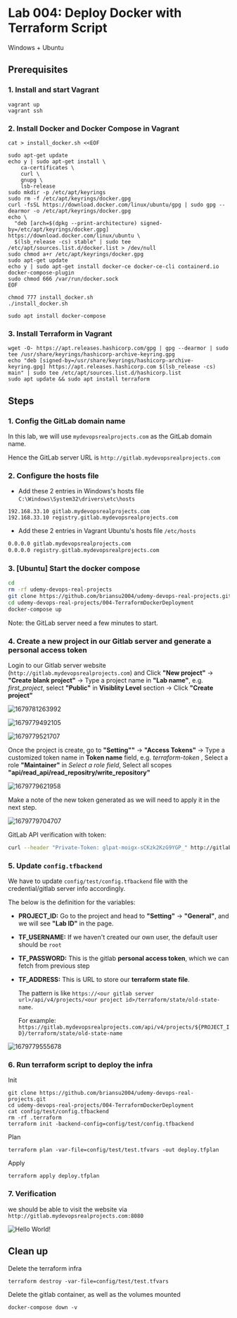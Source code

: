 # Lab 004: Deploy Docker with Terraform Script

Windows + Ubuntu

## Prerequisites

### 1. Install and start Vagrant

```dos
vagrant up 
vagrant ssh
```

### 2. Install Docker and Docker Compose in Vagrant

```dos
cat > install_docker.sh <<EOF

sudo apt-get update
echo y | sudo apt-get install \
    ca-certificates \
    curl \
    gnupg \
    lsb-release
sudo mkdir -p /etc/apt/keyrings
sudo rm -f /etc/apt/keyrings/docker.gpg
curl -fsSL https://download.docker.com/linux/ubuntu/gpg | sudo gpg --dearmor -o /etc/apt/keyrings/docker.gpg
echo \
  "deb [arch=$(dpkg --print-architecture) signed-by=/etc/apt/keyrings/docker.gpg] https://download.docker.com/linux/ubuntu \
  $(lsb_release -cs) stable" | sudo tee /etc/apt/sources.list.d/docker.list > /dev/null
sudo chmod a+r /etc/apt/keyrings/docker.gpg
sudo apt-get update
echo y | sudo apt-get install docker-ce docker-ce-cli containerd.io docker-compose-plugin
sudo chmod 666 /var/run/docker.sock
EOF

chmod 777 install_docker.sh
./install_docker.sh

sudo apt install docker-compose
```

### 3. Install Terraform in Vagrant

```dos
wget -O- https://apt.releases.hashicorp.com/gpg | gpg --dearmor | sudo tee /usr/share/keyrings/hashicorp-archive-keyring.gpg
echo "deb [signed-by=/usr/share/keyrings/hashicorp-archive-keyring.gpg] https://apt.releases.hashicorp.com $(lsb_release -cs) main" | sudo tee /etc/apt/sources.list.d/hashicorp.list
sudo apt update && sudo apt install terraform
```

## Steps

### 1. Config the GitLab domain name

In this lab, we will use `mydevopsrealprojects.com` as the GitLab domain name.

Hence the GitLab server URL is `http://gitlab.mydevopsrealprojects.com`

### 2. Configure the **hosts** file

- Add these 2 entries in Windows's hosts file `C:\Windows\System32\drivers\etc\hosts`

```dos
192.168.33.10 gitlab.mydevopsrealprojects.com
192.168.33.10 registry.gitlab.mydevopsrealprojects.com
```

- Add these 2 entries in Vagrant Ubuntu's hosts file `/etc/hosts`

```bash
0.0.0.0 gitlab.mydevopsrealprojects.com
0.0.0.0 registry.gitlab.mydevopsrealprojects.com
```

### 3. [Ubuntu] Start the docker compose

```bash
cd
rm -rf udemy-devops-real-projects
git clone https://github.com/briansu2004/udemy-devops-real-projects.git
cd udemy-devops-real-projects/004-TerraformDockerDeployment
docker-compose up
```

Note: the GitLab server need a few minutes to start.

### 4. Create a new project in our Gitlab server and generate a personal access token

Login to our Gitlab server website (`http://gitlab.mydevopsrealprojects.com`) and Click **"New project"** -> **"Create blank project"** -> Type a project name in **"Lab name"**, e.g. *first_project*, select **"Public"** in **Visiblity Level** section -> Click **"Create project"**

![1679781263992](image/02_Y_Windows_Ubuntu/1679781263992.png)

![1679779492105](image/01_Y_WindowsOnly/1679779492105.png)

![1679779521707](image/01_Y_WindowsOnly/1679779521707.png)

Once the project is create, go to **"Setting""** -> **"Access Tokens"** -> Type a customized token name in **Token name** field, e.g. *terraform-token* , Select a role **"Maintainer"** in *Select a role field*, Select all scopes **"api/read_api/read_repositry/write_repository"**

![1679779621958](image/01_Y_WindowsOnly/1679779621958.png)

Make a note of the new token generated as we will need to apply it in the next step.

![1679779704707](image/01_Y_WindowsOnly/1679779704707.png)

GitLab API verification with token:

```bash
curl --header "Private-Token: glpat-moigx-sCKzk2KzG9YGP_" http://gitlab.mydevopsrealprojects.com/api/v4/projects
```

### 5. Update `config.tfbackend`

We have to update `config/test/config.tfbackend` file with the credential/gitlab server info accordingly.

The below is the definition for the variables:

- **PROJECT_ID:** Go to the project and head to **"Setting"** -> **"General"**, and we will see **"Lab ID"** in the page.
- **TF_USERNAME:** If we haven't created our own user, the default user should be `root`
- **TF_PASSWORD:** This is the gitlab **personal access token**, which we can fetch from previous step
- **TF_ADDRESS:** This is URL to store our **terraform state file**.

  The pattern is like `https://<our gitlab server url>/api/v4/projects/<our project id>/terraform/state/old-state-name`.

  For example: `https://gitlab.mydevopsrealprojects.com/api/v4/projects/${PROJECT_ID}/terraform/state/old-state-name`

![1679779555678](image/01_Y_WindowsOnly/1679779555678.png)

### 6. Run terraform script to deploy the infra

Init

```dos
git clone https://github.com/briansu2004/udemy-devops-real-projects.git
cd udemy-devops-real-projects/004-TerraformDockerDeployment
cat config/test/config.tfbackend
rm -rf .terraform
terraform init -backend-config=config/test/config.tfbackend
```

<!--
```bash
vagrant@vagrant:~/udemy-devops-real-projects/004-TerraformDockerDeployment$ terraform init -backend-config=config/test/config.tfbackend

Initializing the backend...

Successfully configured the backend "http"! Terraform will automatically
use this backend unless the backend configuration changes.

Initializing provider plugins...
- Finding kreuzwerker/docker versions matching "~> 2.13.0"...
- Installing kreuzwerker/docker v2.13.0...
- Installed kreuzwerker/docker v2.13.0 (self-signed, key ID 24E54F214569A8A5)

Partner and community providers are signed by their developers.
If you'd like to know more about provider signing, you can read about it here:
https://www.terraform.io/docs/cli/plugins/signing.html

Terraform has created a lock file .terraform.lock.hcl to record the provider
selections it made above. Include this file in your version control repository
so that Terraform can guarantee to make the same selections by default when
you run "terraform init" in the future.

Terraform has been successfully initialized!

You may now begin working with Terraform. Try running "terraform plan" to see
any changes that are required for your infrastructure. All Terraform commands
should now work.

If you ever set or change modules or backend configuration for Terraform,
rerun this command to reinitialize your working directory. If you forget, other
commands will detect it and remind you to do so if necessary.
```
-->

Plan

```dos
terraform plan -var-file=config/test/test.tfvars -out deploy.tfplan
```

<!--
```bash
vagrant@vagrant:~/udemy-devops-real-projects/004-TerraformDockerDeployment$ terraform plan -var-file=config/test/test.tfvars -out deploy.tfplan

Terraform used the selected providers to generate the following execution plan. Resource actions are indicated with the following symbols:
  + create

Terraform will perform the following actions:        

  # docker_container.hello_world will be created     
  + resource "docker_container" "hello_world" {      
      + attach           = false
      + bridge           = (known after apply)       
      + command          = (known after apply)       
      + container_logs   = (known after apply)       
      + entrypoint       = (known after apply)       
      + env              = (known after apply)       
      + exit_code        = (known after apply)       
      + gateway          = (known after apply)       
      + hostname         = (known after apply)       
      + id               = (known after apply)       
      + image            = (known after apply)       
      + init             = (known after apply)       
      + ip_address       = (known after apply)       
      + ip_prefix_length = (known after apply)       
      + ipc_mode         = (known after apply)       
      + log_driver       = "json-file"
      + logs             = false
      + must_run         = true
      + name             = "terraform-docker-example"
      + network_data     = (known after apply)       
      + read_only        = false
      + remove_volumes   = true
      + restart          = "no"
      + rm               = false
      + security_opts    = (known after apply)       
      + shm_size         = (known after apply)       
      + start            = true
      + stdin_open       = false
```
-->

Apply

```dos
terraform apply deploy.tfplan
```

<!--
```bash
vagrant@vagrant:~/udemy-devops-real-projects/004-TerraformDockerDeployment$ terraform apply deploy.tfplan
docker_image.hello_world: Creating...
docker_image.hello_world: Still creating... [10s elapsed]
docker_image.hello_world: Still creating... [20s elapsed]
docker_image.hello_world: Creation complete after 21s [id=sha256:3681d33a9e299fe6788a9c03c5b8f365c59638899539ef5021c3b587e92fe967hello-world]
docker_container.hello_world: Creating...
docker_container.hello_world: Creation complete after 1s [id=199bfef72df9e1e521cb80a20d81ecf375fd7abbd6c476f89382e9471c08aed6]
╷
│ Warning: Deprecated attribute
│
│   on containers.tf line 2, in resource "docker_container" "hello_world":
│    2:   image = docker_image.hello_world.latest
│
│ The attribute "latest" is deprecated. Refer to the provider documentation for details.
│
│ (and one more similar warning elsewhere)
╵

Apply complete! Resources: 2 added, 0 changed, 0 destroyed.

Outputs:

docker_container_name = "terraform-docker-example"
```
-->

### 7. Verification

we should be able to visit the website via `http://gitlab.mydevopsrealprojects.com:8080`

![Hello World!](image/02_Y_Windows_Ubuntu/1679869430545.png)

## Clean up

Delete the terraform infra

```dos
terraform destroy -var-file=config/test/test.tfvars 
```

Delete the gitlab container, as well as the volumes mounted

```dos
docker-compose down -v
```
